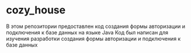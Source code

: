 # cozy_house
В этом репозитории предоставлен код создания формы авторизации и подключения к базе данных на языке Java
Код был написан для изучения разработки создания формы авторизации и подключения к базе данных
